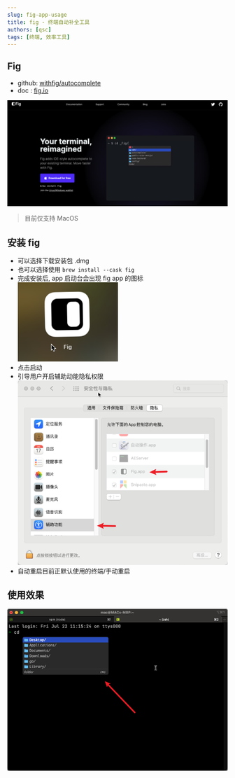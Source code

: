 ```yaml
---
slug: fig-app-usage
title: fig - 终端自动补全工具
authors: [qsc]
tags: [终端, 效率工具]
---
```


## Fig

- github: [withfig/autocomplete](https://github.com/withfig/autocomplete)
- doc : [fig.io](https://fig.io/)

![](fig1.png)

> 目前仅支持 MacOS

## 安装 fig

- 可以选择下载安装包 .dmg
- 也可以选择使用 `brew install --cask fig`
- 完成安装后, app 启动台会出现 fig app 的图标
  ![](fig2.png)
- 点击启动
- 引导用户开启辅助动能隐私权限
  ![](fig-set1.png)
- 自动重启目前正默认使用的终端/手动重启

## 使用效果

![](fig-terminal1.png)
